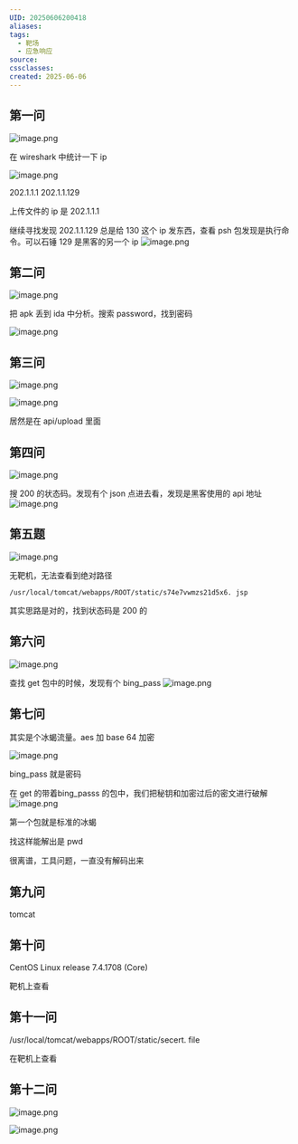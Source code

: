```yaml
---
UID: 20250606200418
aliases: 
tags:
  - 靶场
  - 应急响应
source: 
cssclasses: 
created: 2025-06-06
---
```


## 第一问
![image.png](https://s2.loli.net/2025/06/06/BJaUnvcwl2xX5hL.png)


在 wireshark 中统计一下 ip

![image.png](https://s2.loli.net/2025/06/06/FRDP2KM6bfWdk5v.png)

202.1.1.1 202.1.1.129

上传文件的 ip 是 202.1.1.1

继续寻找发现 202.1.1.129 总是给 130 这个 ip 发东西，查看 psh 包发现是执行命令。可以石锤 129 是黑客的另一个 ip
![image.png](https://s2.loli.net/2025/06/06/Crhfz24aXKE6wGZ.png)


## 第二问
![image.png](https://s2.loli.net/2025/06/06/Myo2bdua6Uc1gOE.png)

把 apk 丢到 ida 中分析。搜索 password，找到密码

![image.png](https://s2.loli.net/2025/06/06/aDZESYsy3l6rJ4q.png)


## 第三问
![image.png](https://s2.loli.net/2025/06/06/zeb5gsUAYEfIhH6.png)

![image.png](https://s2.loli.net/2025/06/06/MVIDRvhaCJgB1Gz.png)

居然是在 api/upload 里面

## 第四问
![image.png](https://s2.loli.net/2025/06/06/Jzo1mPLUIK7pFfx.png)

搜 200 的状态码。发现有个 json 点进去看，发现是黑客使用的 api 地址
![image.png](https://s2.loli.net/2025/06/06/aI7u4mZi5wbrgNf.png)


## 第五题
![image.png](https://s2.loli.net/2025/06/06/WzEH1TBZ6OU2IVt.png)

无靶机，无法查看到绝对路径
```
/usr/local/tomcat/webapps/ROOT/static/s74e7vwmzs21d5x6. jsp
```

其实思路是对的，找到状态码是 200 的



## 第六问
![image.png](https://s2.loli.net/2025/06/06/3wDKpa9TnMHLY65.png)

查找 get 包中的时候，发现有个 bing_pass
![image.png](https://s2.loli.net/2025/06/06/gCAY3IEMDk5Bahu.png)


## 第七问
其实是个冰蝎流量。aes 加 base 64 加密

![image.png](https://s2.loli.net/2025/06/06/wsQyMFGpaUX8ovl.png)

bing_pass 就是密码

在 get 的带着bing_passs 的包中，我们把秘钥和加密过后的密文进行破解
![image.png](https://s2.loli.net/2025/06/06/QNGeoyX5AEumfR4.png)


第一个包就是标准的冰蝎

找这样能解出是 pwd

很离谱，工具问题，一直没有解码出来

## 第九问

tomcat

## 第十问
CentOS Linux release 7.4.1708 (Core)

靶机上查看

## 第十一问
/usr/local/tomcat/webapps/ROOT/static/secert. file

在靶机上查看

## 第十二问
![image.png](https://s2.loli.net/2025/06/06/W6ZxvRwSml5MPUa.png)



![image.png](https://s2.loli.net/2025/06/06/1ObSgmstWc9wCpq.png)
